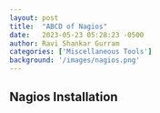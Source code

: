 ```yaml
---
layout: post
title:  "ABCD of Nagios"
date:   2023-05-23 05:28:23 -0500
author: Ravi Shankar Gurram
categories: ['Miscellaneous Tools']
background: '/images/nagios.png'
---
```



## Nagios Installation

